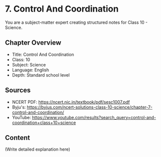 # 7. Control And Coordination

You are a subject-matter expert creating structured notes for Class 10 - Science.

## Chapter Overview
- Title: Control And Coordination
- Class: 10
- Subject: Science
- Language: English
- Depth: Standard school level

## Sources
- NCERT PDF: https://ncert.nic.in/textbook/pdf/sesc1007.pdf
- Byju's: https://byjus.com/ncert-solutions-class-10-science/chapter-7-control-and-coordination/
- YouTube: https://www.youtube.com/results?search_query=control-and-coordination+class+10+science

## Content
(Write detailed explanation here)
